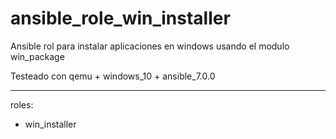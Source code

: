 # ansible_role_win_installer

Ansible rol para instalar aplicaciones en windows usando el modulo win_package

Testeado con qemu + windows_10 + ansible_7.0.0

----

roles:
- win_installer